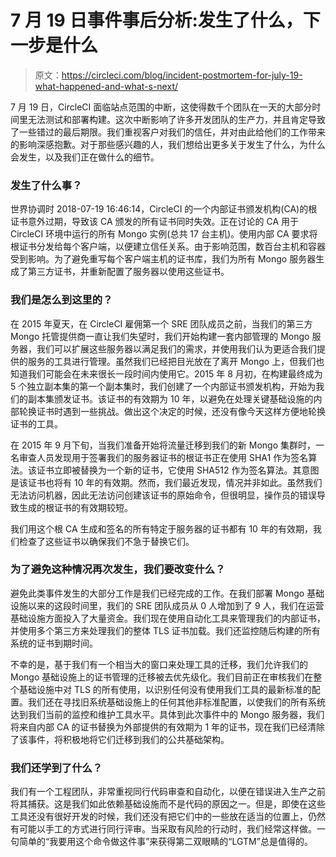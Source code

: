 # 7 月 19 日事件事后分析:发生了什么，下一步是什么

> 原文：<https://circleci.com/blog/incident-postmortem-for-july-19-what-happened-and-what-s-next/>

7 月 19 日，CircleCI 面临站点范围的中断，这使得数千个团队在一天的大部分时间里无法测试和部署构建。这次中断影响了许多开发团队的生产力，并且肯定导致了一些错过的最后期限。我们重视客户对我们的信任，并对由此给他们的工作带来的影响深感抱歉。对于那些感兴趣的人，我们想给出更多关于发生了什么，为什么会发生，以及我们正在做什么的细节。

### 发生了什么事？

世界协调时 2018-07-19 16:46:14，CircleCI 的一个内部证书颁发机构(CA)的根证书意外过期，导致该 CA 颁发的所有证书同时失效。正在讨论的 CA 用于 CircleCI 环境中运行的所有 Mongo 实例(总共 17 台主机)。使用内部 CA 要求将根证书分发给每个客户端，以便建立信任关系。由于影响范围，数百台主机和容器受到影响。为了避免重写每个客户端主机的证书库，我们为所有 Mongo 服务器生成了第三方证书，并重新配置了服务器以使用这些证书。

### 我们是怎么到这里的？

在 2015 年夏天，在 CircleCI 雇佣第一个 SRE 团队成员之前，当我们的第三方 Mongo 托管提供商一直让我们失望时，我们开始构建一套内部管理的 Mongo 服务器，我们可以扩展这些服务器以满足我们的需求，并使用我们认为更适合我们提供的服务的工具进行管理。虽然我们已经把目光放在了离开 Mongo 上，但我们也知道我们可能会在未来很长一段时间内使用它。2015 年 8 月初，在构建最终成为 5 个独立副本集的第一个副本集时，我们创建了一个内部证书颁发机构，开始为我们的副本集颁发证书。该证书的有效期为 10 年，以避免在处理关键基础设施的内部轮换证书时遇到一些挑战。做出这个决定的时候，还没有像今天这样方便地轮换证书的工具。

在 2015 年 9 月下旬，当我们准备开始将流量迁移到我们的新 Mongo 集群时，一名审查人员发现用于签署我们的服务器证书的根证书正在使用 SHA1 作为签名算法。该证书立即被替换为一个新的证书，它使用 SHA512 作为签名算法。其意图是该证书也将有 10 年的有效期。然而，我们最近发现，情况并非如此。虽然我们无法访问机器，因此无法访问创建该证书的原始命令，但很明显，操作员的错误导致生成的根证书的有效期较短。

我们用这个根 CA 生成和签名的所有特定于服务器的证书都有 10 年的有效期，我们检查了这些证书以确保我们不急于替换它们。

### 为了避免这种情况再次发生，我们要改变什么？

避免此类事件发生的大部分工作是我们已经完成的工作。在我们部署 Mongo 基础设施以来的这段时间里，我们的 SRE 团队成员从 0 人增加到了 9 人，我们在运营基础设施方面投入了大量资金。我们现在使用自动化工具来管理我们的内部证书，并使用多个第三方来处理我们的整体 TLS 证书加载。我们还监控随后构建的所有系统的证书到期时间。

不幸的是，基于我们有一个相当大的窗口来处理工具的迁移，我们允许我们的 Mongo 基础设施上的证书管理的迁移被去优先级化。我们目前正在审核我们在整个基础设施中对 TLS 的所有使用，以识别任何没有使用我们工具的最新标准的配置。我们还在寻找旧系统基础设施上的任何其他非标准配置，以使我们的所有系统达到我们当前的监控和维护工具水平。具体到此次事件中的 Mongo 服务器，我们将来自内部 CA 的证书替换为外部提供的有效期为 1 年的证书，现在我们已经清除了该事件，将积极地将它们迁移到我们的公共基础架构。

### 我们还学到了什么？

我们有一个工程团队，非常重视同行代码审查和自动化，以便在错误进入生产之前将其捕获。这是我们如此依赖基础设施而不是代码的原因之一。但是，即使在这些工具还没有很好开发的时候，我们还没有把它们中的一些放在适当的位置上，仍然有可能以手工的方式进行同行评审。当采取有风险的行动时，我们经常这样做。一句简单的“我要用这个命令做这件事”来获得第二双眼睛的“LGTM”总是值得的。
